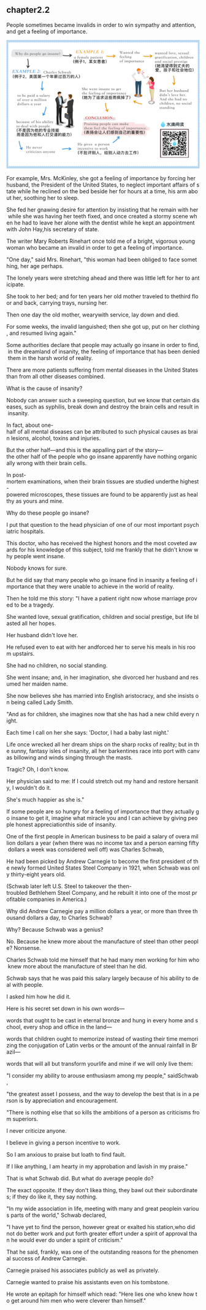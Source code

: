 
chapter2.2
---
People sometimes became invalids in order to win sympathy and attention, and get a feeling of importance.

![chapter2-2](\images\book\part2\chapter2-2\chapter2-2.jpg)

For example, Mrs. McKinley, she got a feeling of importance by forcing her husband, the President of the United States, to neglect important affairs of state while he reclined on the bed beside her for hours at a time, his arm about her, soothing her to sleep.

She fed her gnawing desire for attention by insisting that he remain with her while she was having her teeth fixed, and once created a stormy scene when he had to leave her alone with the dentist while he kept an appointment with John Hay,his secretary of state.

The writer Mary Roberts Rinehart once told me of a bright, vigorous young woman who became an invalid in order to get a feeling of importance.

"One day," said Mrs. Rinehart, "this woman had been obliged to face something, her age perhaps.

The lonely years were stretching ahead and there was little left for her to anticipate.

She took to her bed; and for ten years her old mother traveled to thethird floor and back, carrying trays, nursing her.

Then one day the old mother, wearywith service, lay down and died.

For some weeks, the invalid languished; then she got up, put on her clothing, and resumed living again."

Some authorities declare that people may actually go insane in order to find, in the dreamland of insanity, the feeling of importance that has been denied them in the harsh world of reality.

There are more patients suffering from mental diseases in the United States than from all other diseases combined.

What is the cause of insanity?

Nobody can answer such a sweeping question, but we know that certain diseases, such as syphilis, break down and destroy the brain cells and result in insanity.

In fact, about one-half of all mental diseases can be attributed to such physical causes as brain lesions, alcohol, toxins and injuries.

But the other half—and this is the appalling part of the story—the other half of the people who go insane apparently have nothing organically wrong with their brain cells.

In post-mortem examinations, when their brain tissues are studied underthe highest-powered microscopes, these tissues are found to be apparently just as healthy as yours and mine.

Why do these people go insane?

I put that question to the head physician of one of our most important psychiatric hospitals.

This doctor, who has received the highest honors and the most coveted awards for his knowledge of this subject, told me frankly that he didn't know why people went insane.

Nobody knows for sure.

But he did say that many people who go insane find in insanity a feeling of importance that they were unable to achieve in the world of reality.

Then he told me this story: "I have a patient right now whose marriage proved to be a tragedy.

She wanted love, sexual gratification, children and social prestige, but life blasted all her hopes.

Her husband didn't love her.

He refused even to eat with her andforced her to serve his meals in his room upstairs.

She had no children, no social standing.

She went insane; and, in her imagination, she divorced her husband and resumed her maiden name.

She now believes she has married into English aristocracy, and she insists on being called Lady Smith.

"And as for children, she imagines now that she has had a new child every night.

Each time I call on her she says: 'Doctor, I had a baby last night.'

Life once wrecked all her dream ships on the sharp rocks of reality; but in the sunny, fantasy isles of insanity, all her barkentines race into port with canvas billowing and winds singing through the masts.

Tragic? Oh, I don't know.

Her physician said to me: If I could stretch out my hand and restore hersanity, I wouldn't do it.

She's much happier as she is."

If some people are so hungry for a feeling of importance that they actually go insane to get it, imagine what miracle you and I can achieve by giving people honest appreciationthis side of insanity.

One of the first people in American business to be paid a salary of overa million dollars a year (when there was no income tax and a person earning fifty dollars a week was considered well off) was Charles Schwab,

He had been picked by Andrew Carnegie to become the first president of the newly formed United States Steel Company in 1921, when Schwab was only thirty-eight years old.

(Schwab later left U.S. Steel to takeover the then-troubled Bethlehem Steel Company, and he rebuilt it into one of the most profitable companies in America.)

Why did Andrew Carnegie pay a million dollars a year, or more than three thousand dollars a day, to Charles Schwab?

Why? Because Schwab was a genius?

No. Because he knew more about the manufacture of steel than other people? Nonsense.

Charles Schwab told me himself that he had many men working for him who knew more about the manufacture of steel than he did.

Schwab says that he was paid this salary largely because of his ability to deal with people.

I asked him how he did it.

Here is his secret set down in his own words—

words that ought to be cast in eternal bronze and hung in every home and school, every shop and office in the land—

words that children ought to memorize instead of wasting their time memorizing the conjugation of Latin verbs or the amount of the annual rainfall in Brazil—

words that will all but transform yourlife and mine if we will only live them:

"I consider my ability to arouse enthusiasm among my people," saidSchwab,

"the greatest asset I possess, and the way to develop the best that is in a person is by appreciation and encouragement.

"There is nothing else that so kills the ambitions of a person as criticisms from superiors.

I never criticize anyone.

I believe in giving a person incentive to work.

So I am anxious to praise but loath to find fault.

If I like anything, I am hearty in my approbation and lavish in my praise."

That is what Schwab did. But what do average people do?

The exact opposite. If they don't likea thing, they bawl out their subordinates; if they do like it, they say nothing.

"In my wide association in life, meeting with many and great peoplein various parts of the world," Schwab declared,

"I have yet to find the person, however great or exalted his station,who did not do better work and put forth greater effort under a spirit of approval than he would ever do under a spirit of criticism."

That he said, frankly, was one of the outstanding reasons for the phenomenal success of Andrew Carnegie.

Carnegie praised his associates publicly as well as privately.

Carnegie wanted to praise his assistants even on his tombstone.

He wrote an epitaph for himself which read: "Here lies one who knew how to get around him men who were cleverer than himself."
